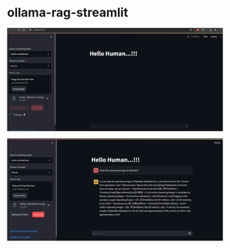 # ollama-rag-streamlit
![Alt text](images/1.png?raw=true "Query")

![Alt text](images/2.png?raw=true "Result")
